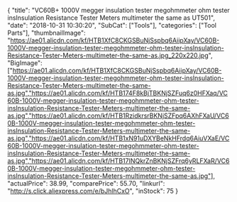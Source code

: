 {
	"title": "VC60B+ 1000V megger insulation tester megohmmeter ohm tester insInsulation Resistance Tester Meters multimeter the same as UT501",
	"date": "2018-10-31 10:30:20",
	"SubCat": ["Tools"],
	"categories": ["Tool Parts"],
	"thumbnailImage": "https://ae01.alicdn.com/kf/HTB1XfC8CKGSBuNjSspbq6AiipXay/VC60B-1000V-megger-insulation-tester-megohmmeter-ohm-tester-insInsulation-Resistance-Tester-Meters-multimeter-the-same-as.jpg_220x220.jpg",
	"BigImage": ["https://ae01.alicdn.com/kf/HTB1XfC8CKGSBuNjSspbq6AiipXay/VC60B-1000V-megger-insulation-tester-megohmmeter-ohm-tester-insInsulation-Resistance-Tester-Meters-multimeter-the-same-as.jpg","https://ae01.alicdn.com/kf/HTB174F8kBjTBKNjSZFuq6z0HFXaq/VC60B-1000V-megger-insulation-tester-megohmmeter-ohm-tester-insInsulation-Resistance-Tester-Meters-multimeter-the-same-as.jpg","https://ae01.alicdn.com/kf/HTB1RzidkrsrBKNjSZFpq6AXhFXaU/VC60B-1000V-megger-insulation-tester-megohmmeter-ohm-tester-insInsulation-Resistance-Tester-Meters-multimeter-the-same-as.jpg","https://ae01.alicdn.com/kf/HTB1xN91uDXYBeNkHFrdq6AiuVXaE/VC60B-1000V-megger-insulation-tester-megohmmeter-ohm-tester-insInsulation-Resistance-Tester-Meters-multimeter-the-same-as.jpg","https://ae01.alicdn.com/kf/HTB17INQkrZnBKNjSZFrq6yRLFXaR/VC60B-1000V-megger-insulation-tester-megohmmeter-ohm-tester-insInsulation-Resistance-Tester-Meters-multimeter-the-same-as.jpg"],
	"actualPrice": 38.99,
	"comparePrice": 55.70,
	"linkurl": "http://s.click.aliexpress.com/e/bJhlhCxO",
	"inStock": 75
}
